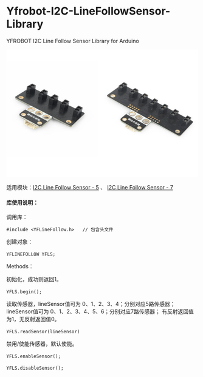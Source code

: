 # Yfrobot-I2C-LineFollowSensor-Library
YFROBOT I2C Line Follow Sensor Library for Arduino

![](./assets/LineFollowSensor.jpg)

适用模块：[I2C Line Follow Sensor - 5]() 、 [I2C Line Follow Sensor - 7]()

#### 库使用说明：
调用库：

`#include <YFLineFollow.h>   // 包含头文件`

创建对象：

`YFLINEFOLLOW YFLS;`

Methods：

初始化，成功则返回1。

`YFLS.begin();`

读取传感器，lineSensor值可为 0、1、2、3、4；分别对应5路传感器；lineSensor值可为 0、1、2、3、4、5、6；分别对应7路传感器；
有反射返回值为1，无反射返回值0。

`YFLS.readSensor(lineSensor)`

禁用/使能传感器，默认使能。

`YFLS.enableSensor();`

`YFLS.disableSensor();`